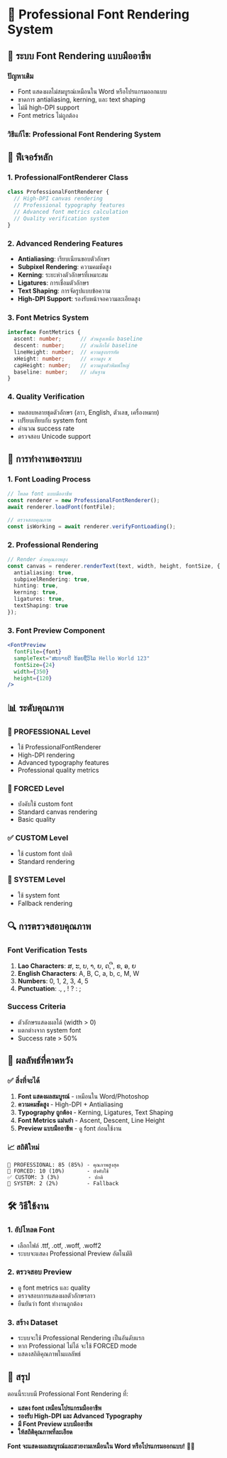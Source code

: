 # 🎨 Professional Font Rendering System

## 🚀 ระบบ Font Rendering แบบมืออาชีพ

### ปัญหาเดิม
- Font แสดงผลไม่สมบูรณ์เหมือนใน Word หรือโปรแกรมออกแบบ
- ขาดการ antialiasing, kerning, และ text shaping
- ไม่มี high-DPI support
- Font metrics ไม่ถูกต้อง

### วิธีแก้ไข: Professional Font Rendering System

## 🎯 ฟีเจอร์หลัก

### 1. ProfessionalFontRenderer Class
```typescript
class ProfessionalFontRenderer {
  // High-DPI canvas rendering
  // Professional typography features
  // Advanced font metrics calculation
  // Quality verification system
}
```

### 2. Advanced Rendering Features
- **Antialiasing**: เรียบเนียนขอบตัวอักษร
- **Subpixel Rendering**: ความคมชัดสูง
- **Kerning**: ระยะห่างตัวอักษรที่เหมาะสม
- **Ligatures**: การเชื่อมตัวอักษร
- **Text Shaping**: การจัดรูปแบบข้อความ
- **High-DPI Support**: รองรับหน้าจอความละเอียดสูง

### 3. Font Metrics System
```typescript
interface FontMetrics {
  ascent: number;      // ส่วนสูงเหนือ baseline
  descent: number;     // ส่วนลึกใต้ baseline
  lineHeight: number;  // ความสูงบรรทัด
  xHeight: number;     // ความสูง x
  capHeight: number;   // ความสูงตัวพิมพ์ใหญ่
  baseline: number;    // เส้นฐาน
}
```

### 4. Quality Verification
- ทดสอบหลายชุดตัวอักษร (ลาว, English, ตัวเลข, เครื่องหมาย)
- เปรียบเทียบกับ system font
- คำนวณ success rate
- ตรวจสอบ Unicode support

## 🎨 การทำงานของระบบ

### 1. Font Loading Process
```typescript
// โหลด font แบบมืออาชีพ
const renderer = new ProfessionalFontRenderer();
await renderer.loadFont(fontFile);

// ตรวจสอบคุณภาพ
const isWorking = await renderer.verifyFontLoading();
```

### 2. Professional Rendering
```typescript
// Render ด้วยคุณภาพสูง
const canvas = renderer.renderText(text, width, height, fontSize, {
  antialiasing: true,
  subpixelRendering: true,
  hinting: true,
  kerning: true,
  ligatures: true,
  textShaping: true
});
```

### 3. Font Preview Component
```jsx
<FontPreview
  fontFile={font}
  sampleText="ສະບາຍດີ ຂ້ອຍຊື່ວິໄລ Hello World 123"
  fontSize={24}
  width={350}
  height={120}
/>
```

## 📊 ระดับคุณภาพ

### 🎨 PROFESSIONAL Level
- ใช้ ProfessionalFontRenderer
- High-DPI rendering
- Advanced typography features
- Professional quality metrics

### 🎯 FORCED Level  
- บังคับใช้ custom font
- Standard canvas rendering
- Basic quality

### ✅ CUSTOM Level
- ใช้ custom font ปกติ
- Standard rendering

### 🔧 SYSTEM Level
- ใช้ system font
- Fallback rendering

## 🔍 การตรวจสอบคุณภาพ

### Font Verification Tests
1. **Lao Characters**: ສ, ະ, ບ, າ, ຍ, ດ, ີ, ຂ, ອ, ຍ
2. **English Characters**: A, B, C, a, b, c, M, W
3. **Numbers**: 0, 1, 2, 3, 4, 5
4. **Punctuation**: ., , ! ? : ;

### Success Criteria
- ตัวอักษรแสดงผลได้ (width > 0)
- แตกต่างจาก system font
- Success rate > 50%

## 🎊 ผลลัพธ์ที่คาดหวัง

### ✅ สิ่งที่จะได้
1. **Font แสดงผลสมบูรณ์** - เหมือนใน Word/Photoshop
2. **ความคมชัดสูง** - High-DPI + Antialiasing
3. **Typography ถูกต้อง** - Kerning, Ligatures, Text Shaping
4. **Font Metrics แม่นยำ** - Ascent, Descent, Line Height
5. **Preview แบบมืออาชีพ** - ดู font ก่อนใช้งาน

### 📈 สถิติใหม่
```
🎨 PROFESSIONAL: 85 (85%) - คุณภาพสูงสุด
🎯 FORCED: 10 (10%)       - บังคับใช้
✅ CUSTOM: 3 (3%)         - ปกติ
🔧 SYSTEM: 2 (2%)         - Fallback
```

## 🛠️ วิธีใช้งาน

### 1. อัปโหลด Font
- เลือกไฟล์ .ttf, .otf, .woff, .woff2
- ระบบจะแสดง Professional Preview อัตโนมัติ

### 2. ตรวจสอบ Preview
- ดู font metrics และ quality
- ตรวจสอบการแสดงผลตัวอักษรลาว
- ยืนยันว่า font ทำงานถูกต้อง

### 3. สร้าง Dataset
- ระบบจะใช้ Professional Rendering เป็นอันดับแรก
- หาก Professional ไม่ได้ จะใช้ FORCED mode
- แสดงสถิติคุณภาพในผลลัพธ์

## 🎯 สรุป
ตอนนี้ระบบมี Professional Font Rendering ที่:
- **แสดง font เหมือนโปรแกรมมืออาชีพ**
- **รองรับ High-DPI และ Advanced Typography**
- **มี Font Preview แบบมืออาชีพ**
- **ให้สถิติคุณภาพที่ละเอียด**

**Font จะแสดงผลสมบูรณ์และสวยงามเหมือนใน Word หรือโปรแกรมออกแบบ!** 🎨✨